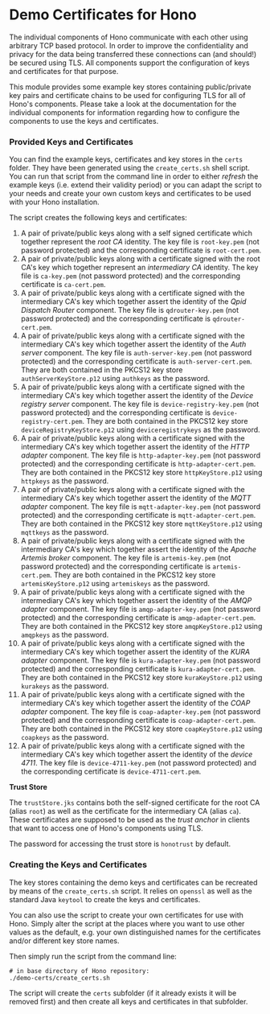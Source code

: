 # Demo Certificates for Hono

The individual components of Hono communicate with each other using arbitrary TCP based protocol. In order to improve the confidentiality and privacy for the data being transferred these connections can (and should!) be secured using TLS. All components support the configuration of keys and certificates for that purpose.

This module provides some example key stores containing public/private key pairs and certificate chains to be used for configuring TLS for all of Hono's components. Please take a look at the documentation for the individual components for information regarding how to configure the components to use the keys and certificates.

### Provided Keys and Certificates

You can find the example keys, certificates and key stores in the `certs` folder. They have been generated using the `create_certs.sh` shell script. You can run that script from the command line in order to either *refresh* the example keys (i.e. extend their validity period) or you can adapt the script to your needs and create your own custom keys and certificates to be used with your Hono installation.

The script creates the following keys and certificates:

1. A pair of private/public keys along with a self signed certificate which together represent the *root CA* identity. The key file is `root-key.pem` (not password protected) and the corresponding certificate is `root-cert.pem`.
1. A pair of private/public keys along with a certificate signed with the root CA's key which together represent an *intermediary CA* identity. The key file is `ca-key.pem` (not password protected) and the corresponding certificate is `ca-cert.pem`.
1. A pair of private/public keys along with a certificate signed with the intermediary CA's key which together assert the identity of the *Qpid Dispatch Router* component. The key file is `qdrouter-key.pem` (not password protected) and the corresponding certificate is `qdrouter-cert.pem`.
1. A pair of private/public keys along with a certificate signed with the intermediary CA's key which together assert the identity of the *Auth server* component. The key file is `auth-server-key.pem` (not password protected) and the corresponding certificate is `auth-server-cert.pem`. They are both contained in the PKCS12 key store `authServerKeyStore.p12` using `authkeys` as the password.
1. A pair of private/public keys along with a certificate signed with the intermediary CA's key which together assert the identity of the *Device registry server* component. The key file is `device-registry-key.pem` (not password protected) and the corresponding certificate is `device-registry-cert.pem`. They are both contained in the PKCS12 key store `deviceRegistryKeyStore.p12` using `deviceregistrykeys` as the password.
1. A pair of private/public keys along with a certificate signed with the intermediary CA's key which together assert the identity of the *HTTP adapter* component. The key file is `http-adapter-key.pem` (not password protected) and the corresponding certificate is `http-adapter-cert.pem`. They are both contained in the PKCS12 key store `httpKeyStore.p12` using `httpkeys` as the password.
1. A pair of private/public keys along with a certificate signed with the intermediary CA's key which together assert the identity of the *MQTT adapter* component. The key file is `mqtt-adapter-key.pem` (not password protected) and the corresponding certificate is `mqtt-adapter-cert.pem`. They are both contained in the PKCS12 key store `mqttKeyStore.p12` using `mqttkeys` as the password.
1. A pair of private/public keys along with a certificate signed with the intermediary CA's key which together assert the identity of the *Apache Artemis broker* component. The key file is `artemis-key.pem` (not password protected) and the corresponding certificate is `artemis-cert.pem`. They are both contained in the PKCS12 key store `artemisKeyStore.p12` using `artemiskeys` as the password.
1. A pair of private/public keys along with a certificate signed with the intermediary CA's key which together assert the identity of the *AMQP adapter* component. The key file is `amqp-adapter-key.pem` (not password protected) and the corresponding certificate is `amqp-adapter-cert.pem`. They are both contained in the PKCS12 key store `amqpKeyStore.p12` using `amqpkeys` as the password.
1. A pair of private/public keys along with a certificate signed with the intermediary CA's key which together assert the identity of the *KURA adapter* component. The key file is `kura-adapter-key.pem` (not password protected) and the corresponding certificate is `kura-adapter-cert.pem`. They are both contained in the PKCS12 key store `kuraKeyStore.p12` using `kurakeys` as the password.
1. A pair of private/public keys along with a certificate signed with the intermediary CA's key which together assert the identity of the *COAP adapter* component. The key file is `coap-adapter-key.pem` (not password protected) and the corresponding certificate is `coap-adapter-cert.pem`. They are both contained in the PKCS12 key store `coapKeyStore.p12` using `coapkeys` as the password.
1. A pair of private/public keys along with a certificate signed with the intermediary CA's key which together assert the identity of the *device 4711*. The key file is `device-4711-key.pem` (not password protected) and the corresponding certificate is `device-4711-cert.pem`. 

**Trust Store**

The `trustStore.jks` contains both the self-signed certificate for the root CA (alias `root`) as well as the certificate for the intermediary CA (alias `ca`). These certificates are supposed to be used as the *trust anchor* in clients that want to access one of Hono's components using TLS.

The password for accessing the trust store is `honotrust` by default.

### Creating the Keys and Certificates

The key stores containing the demo keys and certificates can be recreated by means of the `create_certs.sh` script. It relies on `openssl` as well as the standard Java `keytool` to create the keys and certificates.

You can also use the script to create your own certificates for use with Hono. Simply alter the script at the places where you want to use other values as the default, e.g. your own distinguished names for the certificates and/or different key store names.

Then simply run the script from the command line:

    # in base directory of Hono repository:
    ./demo-certs/create_certs.sh

The script will create the `certs` subfolder (if it already exists it will be removed first) and then create all keys and certificates in that subfolder.
